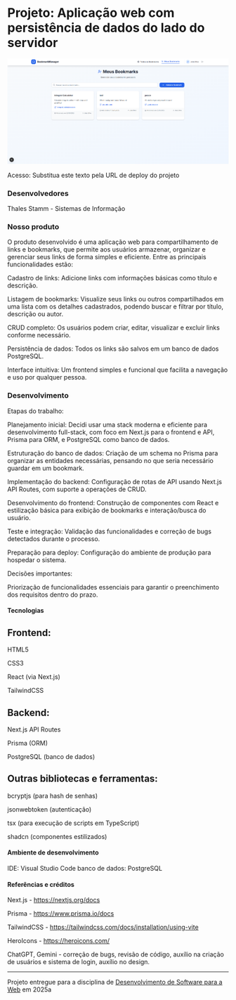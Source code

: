 # Projeto: Aplicação web com persistência de dados do lado do servidor

![Screenshot do projeto](./img/1.png "Screenshot do projeto")


Acesso: Substitua este texto pela URL de deploy do projeto


### Desenvolvedores
Thales Stamm - Sistemas de Informação


### Nosso produto

O produto desenvolvido é uma aplicação web para compartilhamento de links e bookmarks, que permite aos usuários armazenar, organizar e gerenciar seus links de forma simples e eficiente. Entre as principais funcionalidades estão:

Cadastro de links: Adicione links com informações básicas como título e descrição.

Listagem de bookmarks: Visualize seus links ou outros compartilhados em uma lista com os detalhes cadastrados, podendo buscar e filtrar por título, descrição ou autor.

CRUD completo: Os usuários podem criar, editar, visualizar e excluir links conforme necessário.

Persistência de dados: Todos os links são salvos em um banco de dados PostgreSQL.

Interface intuitiva: Um frontend simples e funcional que facilita a navegação e uso por qualquer pessoa.


### Desenvolvimento

Etapas do trabalho:

Planejamento inicial: Decidi usar uma stack moderna e eficiente para desenvolvimento full-stack, com foco em Next.js para o frontend e API, Prisma para ORM, e PostgreSQL como banco de dados.

Estruturação do banco de dados: Criação de um schema no Prisma para organizar as entidades necessárias, pensando no que seria necessário guardar em um bookmark.

Implementação do backend: Configuração de rotas de API usando Next.js API Routes, com suporte a operações de CRUD.

Desenvolvimento do frontend: Construção de componentes com React e estilização básica para exibição de bookmarks e interação/busca do usuário.

Teste e integração: Validação das funcionalidades e correção de bugs detectados durante o processo.

Preparação para deploy: Configuração do ambiente de produção para hospedar o sistema.



Decisões importantes:

Priorização de funcionalidades essenciais para garantir o preenchimento dos requisitos dentro do prazo.


#### Tecnologias

## Frontend:

HTML5

CSS3

React (via Next.js)

TailwindCSS


## Backend:

Next.js API Routes

Prisma (ORM)

PostgreSQL (banco de dados)


## Outras bibliotecas e ferramentas:

bcryptjs (para hash de senhas)

jsonwebtoken (autenticação)

tsx (para execução de scripts em TypeScript)

shadcn (componentes estilizados)



#### Ambiente de desenvolvimento

IDE: Visual Studio Code
banco de dados: PostgreSQL

#### Referências e créditos

Next.js - https://nextjs.org/docs

Prisma - https://www.prisma.io/docs

TailwindCSS - https://tailwindcss.com/docs/installation/using-vite

HeroIcons - https://heroicons.com/

ChatGPT, Gemini - correção de bugs, revisão de código, auxílio na criação de usuários e sistema de login, auxílio no design.



---
Projeto entregue para a disciplina de [Desenvolvimento de Software para a Web](http://github.com/andreainfufsm/elc1090-2025a) em 2025a
